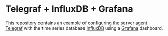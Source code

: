 # Telegraf + InfluxDB + Grafana

This repository contains an example of configuring 
the server agent
[Telegraf](https://www.influxdata.com/time-series-platform/telegraf/) with
the time series database
[InfluxDB](https://www.influxdata.com/products/influxdb/) using
a
[Grafana](https://grafana.com/) dashboard.
